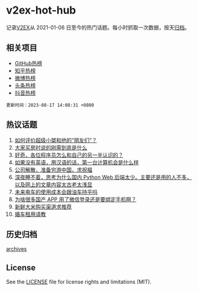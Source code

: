 # v2ex-hot-hub

 记录[V2EX](https://www.v2ex.com/)从 2021-01-06 日至今的热门话题。每小时抓取一次数据，按天[归档](archives)。
 
 ## 相关项目

- [GitHub热榜](https://github.com/lonnyzhang423/github-hot-hub)
- [知乎热榜](https://github.com/lonnyzhang423/zhihu-hot-hub)
- [微博热榜](https://github.com/lonnyzhang423/weibo-hot-hub)
- [头条热榜](https://github.com/lonnyzhang423/toutiao-hot-hub)
- [抖音热榜](https://github.com/lonnyzhang423/douyin-hot-hub)


 `更新时间：2023-08-17 14:08:31 +0800`

## 热议话题

1. [如何评价超级小桀和他的“朋友们”？](https://www.v2ex.com/t/965958)
1. [大家买房时说的刚需到底是什么](https://www.v2ex.com/t/965832)
1. [好奇，各位程序员怎么和自己的另一半认识的？](https://www.v2ex.com/t/965839)
1. [如果没有英语，用汉语的话，第一台计算机会是什么样](https://www.v2ex.com/t/965841)
1. [公司解散，准备穷游中国，求祝福](https://www.v2ex.com/t/965863)
1. [深夜睡不着，思考为什么国内 Python Web 后端太少。主要还是用的人不多，以及网上的文章内容太古老太浅显](https://www.v2ex.com/t/965956)
1. [未来电车的使用成本会跟油车持平吗](https://www.v2ex.com/t/965961)
1. [为啥很多国产 APP 用了微信登录还是要绑定手机啊？](https://www.v2ex.com/t/965984)
1. [新鲜大米购买渠道求推荐](https://www.v2ex.com/t/965891)
1. [婚车租用请教](https://www.v2ex.com/t/965971)

## 历史归档

[archives](archives)

## License

See the [LICENSE](LICENSE) file for license rights and limitations (MIT).
